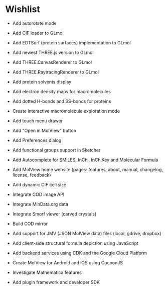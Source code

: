 Wishlist
========

- Add autorotate mode
- Add CIF loader to GLmol
- Add EDTSurf (protein surfaces) implementation to GLmol
- Add newest THREE.js version to GLmol
- Add THREE.CanvasRenderer to GLmol
- Add THREE.RaytracingRenderer to GLmol
- Add protein solvents display
- Add electron density maps for macromolecules
- Add dotted H-bonds and SS-bonds for proteins
- Create interactive macromolecule exploration mode

- Add touch menu drawer
- Add "Open in MolView" button
- Add Preferences dialog
- Add functional groups support in Sketcher
- Add Autocomplete for SMILES, InChi, InChiKey and Molecular Formula
- Add MolView home website (pages: features, about, manual, changelog, license, feedback)

- Add dynamic CIF cell size
- Integrate COD image API
- Integrate MinData.org data
- Integrate Smorf viewer (carved crystals)
- Build COD mirror

- Add support for JMV (JSON MolView data) files (local, gdrive, dropbox)
- Add client-side structural formula depiction using JavaScript
- Add backend services using CDK and the Google Cloud Platform
- Create MolView for Android and iOS using CocoonJS
- Investigate Mathematica features
- Add plugin framework and developer SDK
